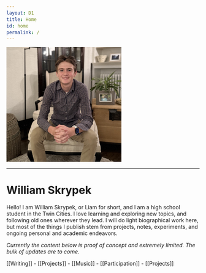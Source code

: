 ```yaml
---
layout: D1
title: Home
id: home
permalink: /
---
```


<img src="/assets/IMG_3076.jpeg" alt="Me" width="300" style="margin-top: 0;" />


---
# William Skrypek

Hello! I am William Skrypek, or Liam for short, and I am a high school student in the Twin Cities. I love learning and exploring new topics, and following old ones wherever they lead. I will do light biographical work here, but most of the things I publish stem from projects, notes, experiments, and ongoing personal and academic endeavors. 

*Currently the content below is proof of concept and extremely limited. The bulk of updates are to come*.

> <div style="text-align: center;">
   [[Writing]] - [[Projects]] - [[Music]] - [[Participation]] - [[Projects]] </div>


